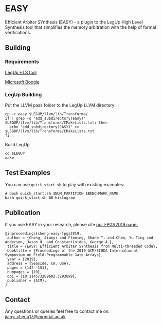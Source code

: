 # EASY
Efficient Arbiter SYnthesis (EASY) -  a plugin to the LegUp High Level Synthesis tool that simplifies the memory arbitration with the help of formal verifications.



## Building

### Requirements

[LegUp HLS tool](http://legup.eecg.utoronto.ca)

[Microsoft Boogie](https://github.com/boogie-org/boogie)

### LegUp Building

Put the LLVM pass folder to the LegUp LLVM directory:
```
cp -r easy $LEGUP/llvm/lib/Transforms/
if ! grep -q "add_subdirectory(easy)" $LEGUP/llvm/lib/Transforms/CMakeLists.txt; then
  echo "add_subdirectory(EASY)" >> $LEGUP/llvm/lib/Transforms/CMakeLists.txt
fi
```

Build LegUp
```
cd $LEGUP
make
```

## Test Examples

You can use `quick_start.sh` to play with existing examples:

```
# bash quick_start.sh $NUM_PARTITION $BENCHMARK_NAME
bash quick_start.sh 08 histogram

```

## Publication

If you use EASY in your research, please cite [our FPGA2019 paper](http://cas.ee.ic.ac.uk/people/gac1/pubs/JianyiFPGA19.pdf)

```
@inproceedings{cheng-easy-fpga2019,
 author = {Cheng, Jianyi and Fleming, Shane T. and Chen, Yu Ting and Anderson, Jason H. and Constantinides, George A.},
 title = {EASY: Efficient Arbiter SYnthesis from Multi-threaded Code},
 booktitle = {Proceedings of the 2019 ACM/SIGDA International Symposium on Field-Programmable Gate Arrays},
 year = {2019},
 address = {Seaside, CA, USA},
 pages = {142--151},
 numpages = {10},
 doi = {10.1145/3289602.3293899},
 publisher = {ACM},
}
```

## Contact

Any questions or queries feel free to contact me on: jianyi.cheng17@imperial.ac.uk

